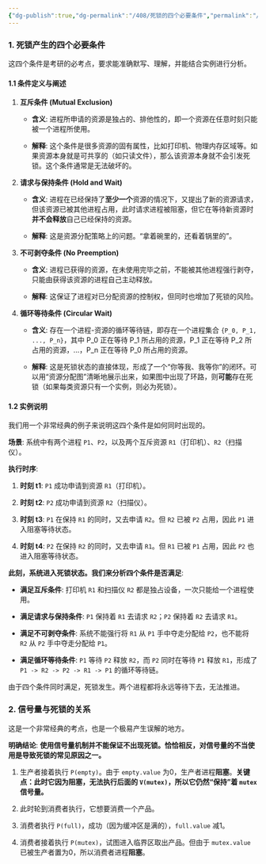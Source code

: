 ```yaml
---
{"dg-publish":true,"dg-permalink":"/408/死锁的四个必要条件","permalink":"/408/死锁的四个必要条件/","dgShowBacklinks":true,"dgShowLocalGraph":true,"dgShowInlineTitle":true}
---
```


### 1. 死锁产生的四个必要条件

这四个条件是考研的必考点，要求能准确默写、理解，并能结合实例进行分析。

#### 1.1 条件定义与阐述

1. **互斥条件 (Mutual Exclusion)**
    
    - **含义**: 进程所申请的资源是独占的、排他性的，即一个资源在任意时刻只能被一个进程所使用。
        
    - **解释**: 这个条件是很多资源的固有属性，比如打印机、物理内存区域等。如果资源本身就是可共享的（如只读文件），那么该资源本身就不会引发死锁。这个条件通常是无法破坏的。
        
2. **请求与保持条件 (Hold and Wait)**
    
    - **含义**: 进程在已经保持了**至少一个**资源的情况下，又提出了新的资源请求，但该资源已被其他进程占用，此时请求进程被阻塞，但它在等待新资源时**并不会释放**自己已经保持的资源。
        
    - **解释**: 这是资源分配策略上的问题。“拿着碗里的，还看着锅里的”。
        
3. **不可剥夺条件 (No Preemption)**
    
    - **含义**: 进程已获得的资源，在未使用完毕之前，不能被其他进程强行剥夺，只能由获得该资源的进程自己主动释放。
        
    - **解释**: 这保证了进程对已分配资源的控制权，但同时也增加了死锁的风险。
        
4. **循环等待条件 (Circular Wait)**
    
    - **含义**: 存在一个进程-资源的循环等待链，即存在一个进程集合 `{P_0, P_1, ..., P_n}`，其中 P_0 正在等待 P_1 所占用的资源，P_1 正在等待 P_2 所占用的资源，...，P_n 正在等待 P_0 所占用的资源。
        
    - **解释**: 这是死锁状态的直接体现，形成了一个“你等我、我等你”的闭环。可以用“资源分配图”清晰地展示出来，如果图中出现了环路，则**可能**存在死锁（如果每类资源只有一个实例，则必为死锁）。
        

#### 1.2 实例说明

我们用一个非常经典的例子来说明这四个条件是如何同时出现的。

**场景**: 系统中有两个进程 `P1`、`P2`，以及两个互斥资源 `R1`（打印机）、`R2`（扫描仪）。

**执行时序**:

1. **时刻 t1**: `P1` 成功申请到资源 `R1`（打印机）。
    
2. **时刻 t2**: `P2` 成功申请到资源 `R2`（扫描仪）。
    
3. **时刻 t3**: `P1` 在保持 `R1` 的同时，又去申请 `R2`。但 `R2` 已被 `P2` 占用，因此 `P1` 进入阻塞等待状态。
    
4. **时刻 t4**: `P2` 在保持 `R2` 的同时，又去申请 `R1`。但 `R1` 已被 `P1` 占用，因此 `P2` 也进入阻塞等待状态。
    

**此刻，系统进入死锁状态。我们来分析四个条件是否满足**:

- **满足互斥条件**: 打印机 `R1` 和扫描仪 `R2` 都是独占设备，一次只能给一个进程使用。
    
- **满足请求与保持条件**: `P1` 保持着 `R1` 去请求 `R2`；`P2` 保持着 `R2` 去请求 `R1`。
    
- **满足不可剥夺条件**: 系统不能强行将 `R1` 从 `P1` 手中夺走分配给 `P2`，也不能将 `R2` 从 `P2` 手中夺走分配给 `P1`。
    
- **满足循环等待条件**: `P1` 等待 `P2` 释放 `R2`，而 `P2` 同时在等待 `P1` 释放 `R1`，形成了 `P1 -> R2 -> P2 -> R1 -> P1` 的循环等待链。
    

由于四个条件同时满足，死锁发生。两个进程都将永远等待下去，无法推进。

### 2. 信号量与死锁的关系

这是一个非常经典的考点，也是一个极易产生误解的地方。

**明确结论**: **使用信号量机制并不能保证不出现死锁。恰恰相反，对信号量的不当使用是导致死锁的常见原因之一。**

    
1. 生产者接着执行 `P(empty)`。由于 `empty.value` 为0，生产者进程**阻塞**。**关键点：此时它因为阻塞，无法执行后面的 `V(mutex)`，所以它仍然“保持”着 `mutex` 信号量。**
    
2. 此时轮到消费者执行，它想要消费一个产品。
    
3. 消费者执行 `P(full)`，成功（因为缓冲区是满的），`full.value` 减1。
    
4. 消费者接着执行 `P(mutex)`，试图进入临界区取出产品。但由于 `mutex.value` 已被生产者置为0，所以消费者进程**阻塞**。
